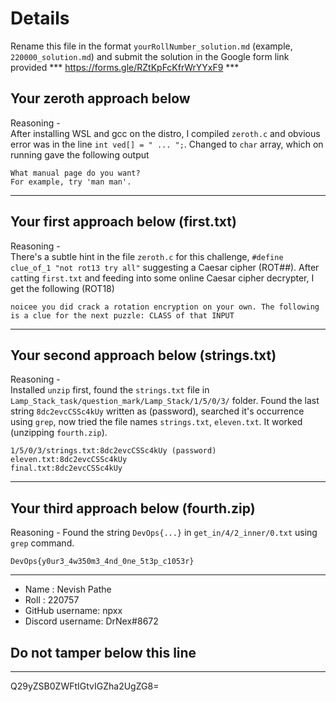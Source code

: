 # Details

Rename this file in the format `yourRollNumber_solution.md` (example, `220000_solution.md`) and submit the solution in the Google form link provided 
*** https://forms.gle/RZtKpFcKfrWrYYxF9 ***


## Your zeroth approach below

Reasoning - <br>
After installing WSL and gcc on the distro, I compiled `zeroth.c` and obvious error was in the line `int ved[] = " ... ";`. Changed to `char` array, which on running gave the following output

```
What manual page do you want?
For example, try 'man man'.
```

---

## Your first approach below (first.txt)

Reasoning - <br>
There's a subtle hint in the file `zeroth.c` for this challenge, `#define clue_of_1 "not rot13 try all"` suggesting a Caesar cipher (ROT##). After `cat`ting `first.txt` and feeding into some online Caesar cipher decrypter, I get the following (ROT18)


```
noicee you did crack a rotation encryption on your own. The following is a clue for the next puzzle: CLASS of that INPUT
```

---

## Your second approach below (strings.txt)

Reasoning - <br>
Installed `unzip` first, found the `strings.txt` file in `Lamp_Stack_task/question_mark/Lamp_Stack/1/5/0/3/` folder. Found the last string `8dc2evcCSSc4kUy` written as (password), searched it's occurrence using `grep`, now tried the file names `strings.txt`, `eleven.txt`. It worked (unzipping `fourth.zip`).

```
1/5/0/3/strings.txt:8dc2evcCSSc4kUy (password)
eleven.txt:8dc2evcCSSc4kUy
final.txt:8dc2evcCSSc4kUy
```

---

## Your third approach below (fourth.zip)

Reasoning - Found the string `DevOps{...}` in `get_in/4/2_inner/0.txt` using `grep` command.

```
DevOps{y0ur3_4w350m3_4nd_0ne_5t3p_c1053r}
```

---


- Name : Nevish Pathe
- Roll : 220757
- GitHub username: npxx
- Discord username: DrNex#8672


## Do not tamper below this line

---

Q29yZSB0ZWFtIGtvIGZha2UgZG8=
